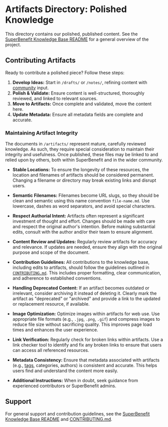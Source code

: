 # Artifacts Directory: Polished Knowledge

This directory contains our polished, published content. See the [SuperBenefit Knowledge Base README](/README.md) for a general overview of the project.

## Contributing Artifacts

Ready to contribute a polished piece? Follow these steps:

1.  **Develop Ideas:** Start in `/drafts/` or `/notes/`, refining content with [community](/tags/community.md) input.
2.  **Polish & Validate:** Ensure content is well-structured, thoroughly reviewed, and linked to relevant sources.
3.  **Move to Artifacts:** Once complete and validated, move the content here.
4.  **Update Metadata:** Ensure all metadata fields are complete and accurate.

### Maintaining Artifact Integrity

The documents in `/artifacts/` represent mature, carefully reviewed knowledge. As such, they require special consideration to maintain their integrity and usefulness. Once published, these files may be linked to and relied upon by others, both within SuperBenefit and in the wider community.

*   **Stable Locations:** To ensure the longevity of these resources, the location and filenames of artifacts should be considered permanent. Changing a filename or directory may break existing links and disrupt users.

*   **Semantic Filenames:** Filenames become URL slugs, so they should be clean and semantic using this name convention `file-name.md`. Use lowercase, dashes as word separators, and avoid special characters.

*   **Respect Authorial Intent:** Artifacts often represent a significant investment of thought and effort. Changes should be made with care and respect the original author's intention. Before making substantial edits, consult with the author and/or their team to ensure alignment.

*   **Content Review and Updates:** Regularly review artifacts for accuracy and relevance. If updates are needed, ensure they align with the original purpose and scope of the document.

*   **Contribution Guidelines:** All contributions to the knowledge base, including edits to artifacts, should follow the guidelines outlined in [`CONTRIBUTING.md`](/CONTRIBUTING.md). This includes proper formatting, clear communication, and adherence to established conventions.

*   **Handling Deprecated Content:** If an artifact becomes outdated or irrelevant, consider archiving it instead of deleting it. Clearly mark the artifact as "deprecated" or "archived" and provide a link to the updated or replacement resource, if available.

*   **Image Optimization:** Optimize images within artifacts for web use. Use appropriate file formats (e.g., `.jpg`, `.png`, `.gif`) and compress images to reduce file size without sacrificing quality. This improves page load times and enhances the user experience.

*   **Link Verification:** Regularly check for broken links within artifacts. Use a link checker tool to identify and fix any broken links to ensure that users can access all referenced resources.

*   **Metadata Consistency:** Ensure that metadata associated with artifacts (e.g., [tags](/tags/tags.md), categories, authors) is consistent and accurate. This helps users find and understand the content more easily.

*   **Additional Instructions:** When in doubt, seek guidance from experienced contributors or SuperBenefit admins.

## Support

For general support and contribution guidelines, see the [SuperBenefit Knowledge Base README](/README.md) and [CONTRIBUTING.md](/CONTRIBUTING.md).

